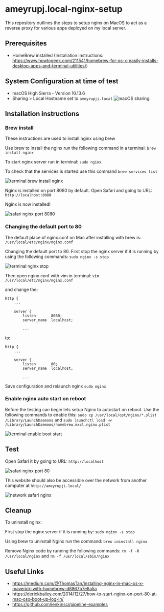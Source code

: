 # ameyrupj.local-nginx-setup

This repository outlines the steps to setup nginx on MacOS to act as a reverse proxy for various apps deployed on my local server.

## Prerequisites 

- HomeBrew installed (Installation instructions: https://www.howtogeek.com/211541/homebrew-for-os-x-easily-installs-desktop-apps-and-terminal-utilities/)

## System Configuration at time of test

- macOS High Sierra - Version 10.13.6 
- Sharing > Local Hostname set to `ameyrupji.local` ![macOS sharing](images/macos-sharing-ameyrupji.local.png)

## Installation instructions

### Brew install

These instructions are used to install nginx using brew

Use brew to install the nginx run the following command in a terminal: `brew install nginx`

To start nginx server run in terminal: `sudo nginx`

To check that the services is started use this command `brew services list`

![terminal brew install nginx](images/terminal-brew-install-nginx.png)

Nginx is installed on port 8080 by default. Open Safari and going to URL: `http://localhost:8080`

Nginx is now installed!

![safari nginx port 8080](images/safari-nginx-8080.png)


### Changing the default port to 80

The default place of nginx.conf on Mac after installing with brew is:
`/usr/local/etc/nginx/nginx.conf`

Changing the default port to 80. First stop the nginx server if it is running by using the following commands:
`sudo nginx -s stop`

![terminal nginx stop](images/terminal-nginx-stop.png)

Then open nginx.conf with vim in terminal:
`vim /usr/local/etc/nginx/nginx.conf`

and change the:

```
http {
    ...

    server {
        listen       8080;
        server_name  localhost;

        ...
```

to:

```
http {
    ...

    server {
        listen       80;
        server_name  localhost;

        ...
```

Save configuration and relaunch nginx
`sudo nginx`

### Enable nginx auto start on reboot

Before the testing can begin lets setup Nginx to autostart on reboot. Use the following commands to enable this: `sudo cp /usr/local/opt/nginx/*.plist /Library/LaunchDaemons` and 
`sudo launchctl load -w /Library/LaunchDaemons/homebrew.mxcl.nginx.plist`

![terminal enable boot start](images/terminal-nginx-enable-boot-start.png)

## Test 

Open Safari it by going to URL:
`http://localhost`

![safari nginx port 80](images/safari-nginx-80.png)

This website should also be accessible over the network from another computer at `http://ameyrupji.local/`

![network safari nginx](images/network-safari-nginx.png)



## Cleanup

To uninstall nginx:

First stop the nginx server if it is running by:
`sudo nginx -s stop`

Using brew to uninstall Nginx run the command: 
`brew uninstall nginx`

Remove Nginx code by running the following commands:
`rm -f -R /usr/local/nginx` and `rm -f /usr/local/sbin/nginx`


## Useful Links

- https://medium.com/@ThomasTan/installing-nginx-in-mac-os-x-maverick-with-homebrew-d8867b7e8a5a
- https://derickbailey.com/2014/12/27/how-to-start-nginx-on-port-80-at-mac-osx-boot-up-log-in/
- https://github.com/jenkinsci/pipeline-examples
